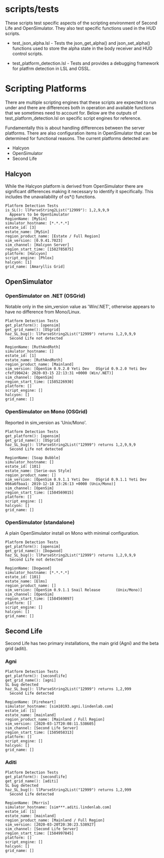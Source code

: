 # scripts/tests

These scripts test specific aspects of the scripting environment of
Second Life and OpenSimulator.  They also test specific functions used
in the HUD scripts.

* test_json_alpha.lsl - Tests the json_get_alpha() and json_set_alpha()
  functions used to store the alpha state in the body receiver and HUD
  control scripts.

* test_platform_detection.lsl - Tests and provides a debugging framework
  for platfrm detection in LSL and OSSL.


# Scripting Platforms

There are multiple scripting engines that these scripts are expected to
run under and there are differences both in operation and available
functions that we sometimes need to account for.  Below are the outputs of
test_platform_detection.lsl on specific script engines for reference.

Fundamentally this is about handling differences between the server platforms.
There are also configuration items in OpenSimulator that can be determined
for functional reasons.  The current platforms detected are:

* Halcyon
* OpenSimulator
* Second Life

## Halcyon

While the Halcyon platform is derived from OpenSimulator there are
significant differences making it necessary to identify it specifically.
This includes the unavailability of os*() functions.

    Platform Detection Tests
    is_SL(): llParseString2List("12999"): 1,2,9,9,9
      Appears to be OpenSimulator
    RegionName: [MySin]
    simulator_hostname: [*.*.*.*]
    estate_id: [3]
    estate_name: [MySin]
    region_product_name: [Estate / Full Region]
    sim_version: [0.9.41.7023]
    sim_channel: [Halcyon Server]
    region_start_time: [1582785875]
    platform: [Halcyon]
    script_engine: [Phlox]
    halcyon: [1]
    grid_name: [Amaryllis Grid]

## OpenSimulator

### OpenSimulator on .NET (OSGrid)

Notable only in the sim_version value as 'Win/.NET', otherwise appears to
have no difference from Mono/Linux.

    Platform Detection Tests
    get_platform(): [opensim]
    get_grid_name(): [OSgrid]
    haz_SL_bug(): llParseString2List("12999") returns 1,2,9,9,9
      Second Life not detected

    RegionName: [RuthAndRoth]
    simulator_hostname: []
    estate_id: [1]
    estate_name: [RuthAndRoth]
    region_product_name: [Mainland]
    sim_version: [OpenSim 0.9.2.0 Yeti Dev   OSgrid 0.9.2.0 Yeti Dev   cfef190424: 2020-03-15 22:13:31 +0000 (Win/.NET)]
    sim_channel: [OpenSim]
    region_start_time: [1585226930]
    platform: []
    script_engine: []
    halcyon: []
    grid_name: []

### OpenSimulator on Mono (OSGrid)

Reported in sim_version as 'Unix/Mono'.

    Platform Detection Tests
    get_platform(): [opensim]
    get_grid_name(): [OSgrid]
    haz_SL_bug(): llParseString2List("12999") returns 1,2,9,9,9
      Second Life not detected

    RegionName: [Soap Bubble]
    simulator_hostname: []
    estate_id: [101]
    estate_name: [Serie-ous Style]
    region_product_name: []
    sim_version: [OpenSim 0.9.1.1 Yeti Dev   OSgrid 0.9.1.1 Yeti Dev   066a6fbaa1: 2019-12-18 23:26:13 +0000 (Unix/Mono)]
    sim_channel: [OpenSim]
    region_start_time: [1584569015]
    platform: []
    script_engine: []
    halcyon: []
    grid_name: []

### OpenSimulator (standalone)

A plain OpenSimulator install on Mono with minimal configuration.

    Platform Detection Tests
    get_platform(): [opensim]
    get_grid_name(): [Dogwood]
    haz_SL_bug(): llParseString2List("12999") returns 1,2,9,9,9
      Second Life not detected

    RegionName: [Dogwood]
    simulator_hostname: [*.*.*.*]
    estate_id: [101]
    estate_name: [Elms]
    region_product_name: []
    sim_version: [OpenSim 0.9.1.1 Snail Release       (Unix/Mono)]
    sim_channel: [OpenSim]
    region_start_time: [1584569097]
    platform: []
    script_engine: []
    halcyon: []
    grid_name: []

## Second Life

Second Life has two primary installations, the main grid (Agni) and the beta grid (aditi).

### Agni

    Platform Detection Tests
    get_platform(): [secondlife]
    get_grid_name(): [agni]
    SL bug detected
    haz_SL_bug(): llParseString2List("12999") returns 1,2,999
      Second Life detected

    RegionName: [Fireheart]
    simulator_hostname: [sim10193.agni.lindenlab.com]
    estate_id: [1]
    estate_name: [mainland]
    region_product_name: [Mainland / Full Region]
    sim_version: [2020-03-17T20:08:11.538605]
    sim_channel: [Second Life Server]
    region_start_time: [1585058313]
    platform: []
    script_engine: []
    halcyon: []
    grid_name: []

### Aditi

    Platform Detection Tests
    get_platform(): [secondlife]
    get_grid_name(): [aditi]
    SL bug detected
    haz_SL_bug(): llParseString2List("12999") returns 1,2,999
      Second Life detected

    RegionName: [Morris]
    simulator_hostname: [sim***.aditi.lindenlab.com]
    estate_id: [1]
    estate_name: [mainland]
    region_product_name: [Mainland / Full Region]
    sim_version: [2020-03-20T20:30:23.538927]
    sim_channel: [Second Life Server]
    region_start_time: [1584997845]
    platform: []
    script_engine: []
    halcyon: []
    grid_name: []
